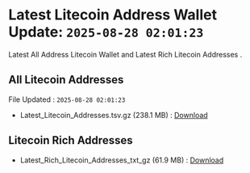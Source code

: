 # Latest Litecoin Address Wallet Update: `2025-08-28 02:01:23`

Latest All Address Litecoin Wallet and Latest Rich Litecoin Addresses .

## All Litecoin Addresses

File Updated : `2025-08-28 02:01:23`

- Latest_Litecoin_Addresses.tsv.gz (238.1 MB) : [Download](https://github.com/Pymmdrza/Rich-Address-Wallet/releases/tag/Litecoin)

## Litecoin Rich Addresses

- Latest_Rich_Litecoin_Addresses_txt_gz (61.9 MB) : [Download](https://github.com/Pymmdrza/Rich-Address-Wallet/releases/tag/Litecoin)
